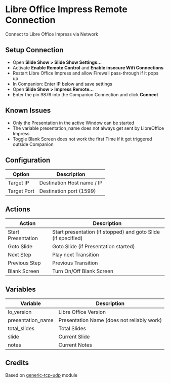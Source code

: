 # Libre Office Impress Remote Connection

Connect to Libre Office Impress via Network

## Setup Connection
					
 - Open **Slide Show &#62; Slide Show Settings...**
 - Activate **Enable Remote Control** and **Enable insecure Wifi Connections**
 - Restart Libre Office Impress and allow Firewall pass-through if it pops up
 - In Companion: Enter IP below and save settings
 - Open **Slide Show &#62; Impress Remote...**
 - Enter the pin 9876 into the Companion Connection and click **Connect**

## Known Issues

 - Only the Presentation in the active Window can be started
 - The variable presentation_name does not always get sent by LibreOffice Impress
 - Toggle Blank Screen does not work the first Time if it got triggered outside Companion

## Configuration

| Option                | Description                                                     |
| --------------------- | --------------------------------------------------------------- |
| Target IP             | Destination Host name / IP                                      |
| Target Port           | Destination port (1599)                                         |

## Actions

| Action           | Description                                                                   |
| ---------------- | ----------------------------------------------------------------------------- |
| Start Presentation  | Start presentation (if stopped) and goto Slide (if specified) |
| Goto Slide  | Goto Slide (if Presentation started) |
| Next Step           | Play next Transition |
| Previous Step | Previous Transition |
| Blank Screen | Turn On/Off Blank Screen|

## Variables

| Variable          | Description                                                                   |
| ----------------- | ----------------------------------------------------------------------------- |
| lo_version        | Libre Office Version |
| presentation_name | Presentation Name (does not reliably work) |
| total_slides      | Total Slides |
| slide             | Current Slide |
| notes             | Current Notes |

## Credits

Based on [generic-tcp-udp](https://github.com/bitfocus/companion-module-generic-tcp-udp/) module